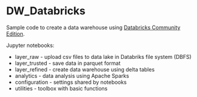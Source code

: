 # DW_Databricks
Sample code to create a data warehouse using [Databricks Community Edition](https://databricks.com/blog/2016/02/17/introducing-databricks-community-edition-apache-spark-for-all.html).

Jupyter notebooks:
- layer_raw - upload csv files to data lake in Databriks file system (DBFS)
- layer_trusted - save data in parquet format
- layer_refined - create data warehouse using delta tables
- analytics - data analysis using Apache Sparks
- configuration - settings shared by notebooks
- utilities - toolbox with basic functions
